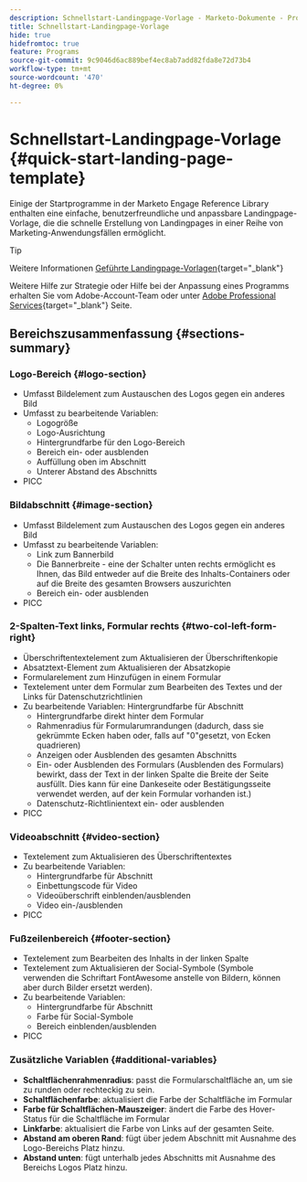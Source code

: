 ```yaml
---
description: Schnellstart-Landingpage-Vorlage - Marketo-Dokumente - Produktdokumentation
title: Schnellstart-Landingpage-Vorlage
hide: true
hidefromtoc: true
feature: Programs
source-git-commit: 9c9046d6ac889bef4ec8ab7add82fda8e72d73b4
workflow-type: tm+mt
source-wordcount: '470'
ht-degree: 0%

---
```


# Schnellstart-Landingpage-Vorlage {#quick-start-landing-page-template}

Einige der Startprogramme in der Marketo Engage Reference Library enthalten eine einfache, benutzerfreundliche und anpassbare Landingpage-Vorlage, die die schnelle Erstellung von Landingpages in einer Reihe von Marketing-Anwendungsfällen ermöglicht.

>[!TIP]
>
>Weitere Informationen [Geführte Landingpage-Vorlagen](/help/marketo/product-docs/demand-generation/landing-pages/landing-page-templates/create-a-guided-landing-page-template.md){target="_blank"}

Weitere Hilfe zur Strategie oder Hilfe bei der Anpassung eines Programms erhalten Sie vom Adobe-Account-Team oder unter [Adobe Professional Services](https://business.adobe.com/customers/consulting-services/main.html){target="_blank"} Seite.

## Bereichszusammenfassung {#sections-summary}

### Logo-Bereich {#logo-section}

* Umfasst Bildelement zum Austauschen des Logos gegen ein anderes Bild
* Umfasst zu bearbeitende Variablen:
   * Logogröße
   * Logo-Ausrichtung
   * Hintergrundfarbe für den Logo-Bereich
   * Bereich ein- oder ausblenden
   * Auffüllung oben im Abschnitt
   * Unterer Abstand des Abschnitts
* PICC

### Bildabschnitt {#image-section}

* Umfasst Bildelement zum Austauschen des Logos gegen ein anderes Bild
* Umfasst zu bearbeitende Variablen:
   * Link zum Bannerbild
   * Die Bannerbreite - eine der Schalter unten rechts ermöglicht es Ihnen, das Bild entweder auf die Breite des Inhalts-Containers oder auf die Breite des gesamten Browsers auszurichten
   * Bereich ein- oder ausblenden
* PICC

### 2-Spalten-Text links, Formular rechts {#two-col-left-form-right}

* Überschriftentextelement zum Aktualisieren der Überschriftenkopie
* Absatztext-Element zum Aktualisieren der Absatzkopie
* Formularelement zum Hinzufügen in einem Formular
* Textelement unter dem Formular zum Bearbeiten des Textes und der Links für Datenschutzrichtlinien
* Zu bearbeitende Variablen: Hintergrundfarbe für Abschnitt
   * Hintergrundfarbe direkt hinter dem Formular
   * Rahmenradius für Formularumrandungen (dadurch, dass sie gekrümmte Ecken haben oder, falls auf &quot;0&quot;gesetzt, von Ecken quadrieren)
   * Anzeigen oder Ausblenden des gesamten Abschnitts
   * Ein- oder Ausblenden des Formulars (Ausblenden des Formulars) bewirkt, dass der Text in der linken Spalte die Breite der Seite ausfüllt. Dies kann für eine Dankeseite oder Bestätigungsseite verwendet werden, auf der kein Formular vorhanden ist.)
   * Datenschutz-Richtlinientext ein- oder ausblenden
* PICC

### Videoabschnitt {#video-section}

* Textelement zum Aktualisieren des Überschriftentextes
* Zu bearbeitende Variablen:
   * Hintergrundfarbe für Abschnitt
   * Einbettungscode für Video
   * Videoüberschrift einblenden/ausblenden
   * Video ein-/ausblenden
* PICC

### Fußzeilenbereich {#footer-section}

* Textelement zum Bearbeiten des Inhalts in der linken Spalte
* Textelement zum Aktualisieren der Social-Symbole (Symbole verwenden die Schriftart FontAwesome anstelle von Bildern, können aber durch Bilder ersetzt werden).
* Zu bearbeitende Variablen:
   * Hintergrundfarbe für Abschnitt
   * Farbe für Social-Symbole
   * Bereich einblenden/ausblenden
* PICC

### Zusätzliche Variablen {#additional-variables}

* **Schaltflächenrahmenradius**: passt die Formularschaltfläche an, um sie zu runden oder rechteckig zu sein.
* **Schaltflächenfarbe**: aktualisiert die Farbe der Schaltfläche im Formular
* **Farbe für Schaltflächen-Mauszeiger**: ändert die Farbe des Hover-Status für die Schaltfläche im Formular
* **Linkfarbe**: aktualisiert die Farbe von Links auf der gesamten Seite.
* **Abstand am oberen Rand**: fügt über jedem Abschnitt mit Ausnahme des Logo-Bereichs Platz hinzu.
* **Abstand unten**: fügt unterhalb jedes Abschnitts mit Ausnahme des Bereichs Logos Platz hinzu.

